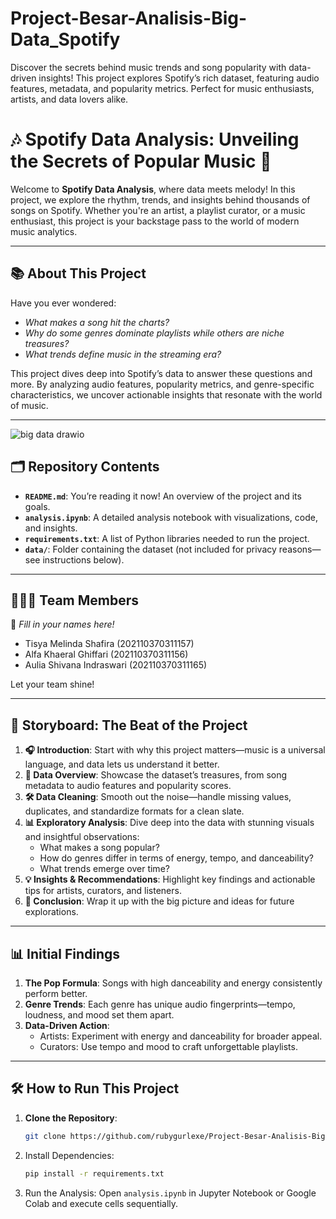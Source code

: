 # Project-Besar-Analisis-Big-Data_Spotify
Discover the secrets behind music trends and song popularity with data-driven insights! This project explores Spotify’s rich dataset, featuring audio features, metadata, and popularity metrics. Perfect for music enthusiasts, artists, and data lovers alike.

# 🎶 Spotify Data Analysis: Unveiling the Secrets of Popular Music 🎵

Welcome to **Spotify Data Analysis**, where data meets melody! In this project, we explore the rhythm, trends, and insights behind thousands of songs on Spotify. Whether you're an artist, a playlist curator, or a music enthusiast, this project is your backstage pass to the world of modern music analytics.

---

## 📚 **About This Project**

Have you ever wondered:
- *What makes a song hit the charts?*
- *Why do some genres dominate playlists while others are niche treasures?*
- *What trends define music in the streaming era?*

This project dives deep into Spotify’s data to answer these questions and more. By analyzing audio features, popularity metrics, and genre-specific characteristics, we uncover actionable insights that resonate with the world of music.

---
![big data drawio](https://github.com/user-attachments/assets/0c6a1849-a1bf-40e3-9940-66aca28b0638)

## 🗂️ **Repository Contents**

- **`README.md`**: You’re reading it now! An overview of the project and its goals.
- **`analysis.ipynb`**: A detailed analysis notebook with visualizations, code, and insights.
- **`requirements.txt`**: A list of Python libraries needed to run the project.
- **`data/`**: Folder containing the dataset (not included for privacy reasons—see instructions below).

---

## 🧑‍🤝‍🧑 **Team Members**
🎤 *Fill in your names here!*  
- Tisya Melinda Shafira (202110370311157) 
- Alfa Khaeral Ghiffari (202110370311156)  
- Aulia Shivana Indraswari (202110370311165)   

Let your team shine!

---

## 🎨 **Storyboard: The Beat of the Project**

1. **🎧 Introduction**: Start with why this project matters—music is a universal language, and data lets us understand it better.  
2. **🎵 Data Overview**: Showcase the dataset’s treasures, from song metadata to audio features and popularity scores.  
3. **🛠️ Data Cleaning**: Smooth out the noise—handle missing values, duplicates, and standardize formats for a clean slate.  
4. **📊 Exploratory Analysis**: Dive deep into the data with stunning visuals and insightful observations:
   - What makes a song popular?
   - How do genres differ in terms of energy, tempo, and danceability?
   - What trends emerge over time?  
5. **💡 Insights & Recommendations**: Highlight key findings and actionable tips for artists, curators, and listeners.  
6. **🎯 Conclusion**: Wrap it up with the big picture and ideas for future explorations.

---

## 📊 **Initial Findings**

1. **The Pop Formula**: Songs with high danceability and energy consistently perform better.  
2. **Genre Trends**: Each genre has unique audio fingerprints—tempo, loudness, and mood set them apart.  
3. **Data-Driven Action**:
   - Artists: Experiment with energy and danceability for broader appeal.
   - Curators: Use tempo and mood to craft unforgettable playlists.

---

## 🛠️ **How to Run This Project**

1. **Clone the Repository**:
   ```bash
   git clone https://github.com/rubygurlexe/Project-Besar-Analisis-Big-Data_Spotify.git
2. Install Dependencies:
   ```bash
   pip install -r requirements.txt
3. Run the Analysis: Open `analysis.ipynb` in Jupyter Notebook or Google Colab and execute cells sequentially.

